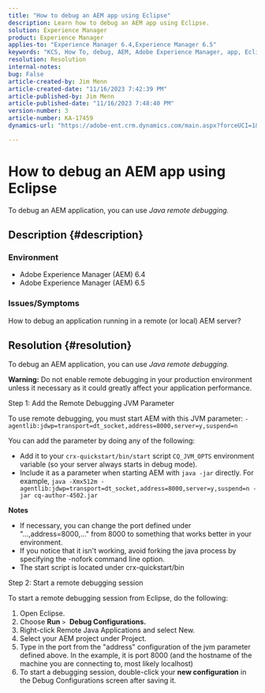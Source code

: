 ```yaml
---
title: "How to debug an AEM app using Eclipse"
description: Learn how to debug an AEM app using Eclipse.
solution: Experience Manager
product: Experience Manager
applies-to: "Experience Manager 6.4,Experience Manager 6.5"
keywords: "KCS, How To, debug, AEM, Adobe Experience Manager, app, Eclipse, 6.4, 6.5, application"
resolution: Resolution
internal-notes: 
bug: False
article-created-by: Jim Menn
article-created-date: "11/16/2023 7:42:39 PM"
article-published-by: Jim Menn
article-published-date: "11/16/2023 7:48:40 PM"
version-number: 3
article-number: KA-17459
dynamics-url: "https://adobe-ent.crm.dynamics.com/main.aspx?forceUCI=1&pagetype=entityrecord&etn=knowledgearticle&id=016ddc48-b884-ee11-8179-6045bd006268"

---
```

# How to debug an AEM app using Eclipse


To debug an AEM application, you can use *Java remote debugging.*

## Description {#description}


### <b>Environment</b>

- Adobe Experience Manager (AEM) 6.4
- Adobe Experience Manager (AEM) 6.5




### <b>Issues/Symptoms</b>

How to debug an application running in a remote (or local) AEM server?


## Resolution {#resolution}


To debug an AEM application, you can use *Java remote debugging.*

<b>Warning:</b> Do not enable remote debugging in your production environment unless it necessary as it could greatly affect your application performance.

Step 1: Add the Remote Debugging JVM Parameter

To use remote debugging, you must start AEM with this JVM parameter:
`-agentlib:jdwp=transport=dt_socket,address=8000,server=y,suspend=n`

You can add the parameter by doing any of the following:

- Add it to your `crx-quickstart/bin/start` script `CQ_JVM_OPTS` environment variable (so your server always starts in debug mode).
- Include it as a parameter when starting AEM with `java -jar` directly. For example, `java -Xmx512m -agentlib:jdwp=transport=dt_socket,address=8000,server=y,suspend=n -jar cq-author-4502.jar`


<b>Notes</b>

- If necessary, you can change the port defined under "...,address=8000,..." from 8000 to something that works better in your environment.
- If you notice that it isn't working, avoid forking the java process by specifying the -nofork command line option.
- The start script is located under crx-quickstart/bin


Step 2: Start a remote debugging session

To start a remote debugging session from Eclipse, do the following:

1. Open Eclipse.
2. Choose <b>Run</b> `>`  <b>Debug Configurations.</b>
3. Right-click Remote Java Applications and select New.
4. Select your AEM project under Project.
5. Type in the port from the "address" configuration of the jvm parameter defined above. In the example, it is port 8000 (and the hostname of the machine you are connecting to, most likely localhost)
6. To start a debugging session, double-click your <b>new configuration</b> in the Debug Configurations screen after saving it.

